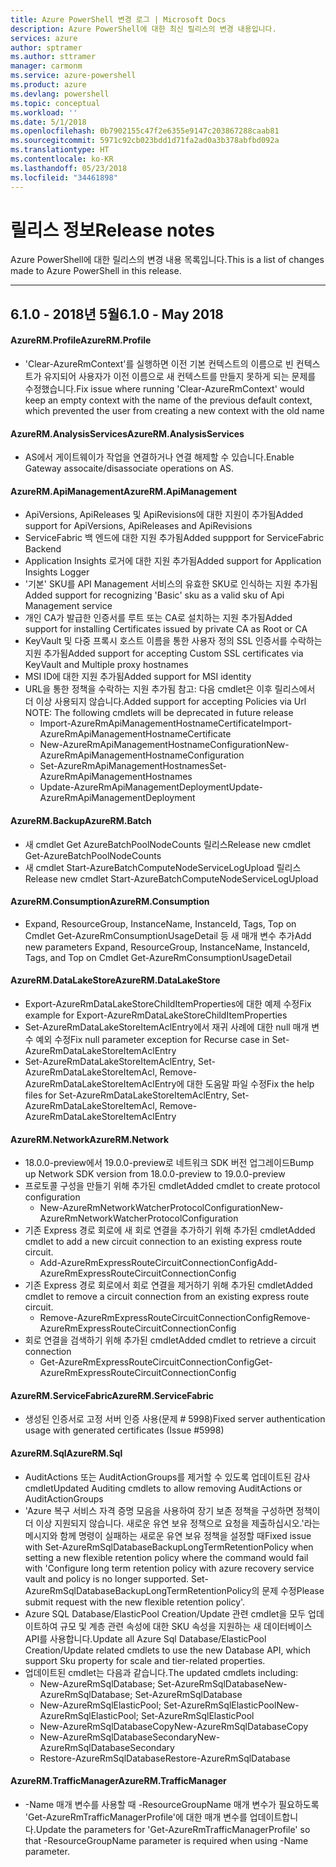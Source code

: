 ```yaml
---
title: Azure PowerShell 변경 로그 | Microsoft Docs
description: Azure PowerShell에 대한 최신 릴리스의 변경 내용입니다.
services: azure
author: sptramer
ms.author: sttramer
manager: carmonm
ms.service: azure-powershell
ms.product: azure
ms.devlang: powershell
ms.topic: conceptual
ms.workload: ''
ms.date: 5/1/2018
ms.openlocfilehash: 0b7902155c47f2e6355e9147c203867288caab81
ms.sourcegitcommit: 5971c92cb023bdd1d71fa2ad0a3b378abfbd092a
ms.translationtype: HT
ms.contentlocale: ko-KR
ms.lasthandoff: 05/23/2018
ms.locfileid: "34461898"
---
```

# <a name="release-notes"></a><span data-ttu-id="164c1-103">릴리스 정보</span><span class="sxs-lookup"><span data-stu-id="164c1-103">Release notes</span></span>

<span data-ttu-id="164c1-104">Azure PowerShell에 대한 릴리스의 변경 내용 목록입니다.</span><span class="sxs-lookup"><span data-stu-id="164c1-104">This is a list of changes made to Azure PowerShell in this release.</span></span>

---
## <a name="610---may-2018"></a><span data-ttu-id="164c1-105">6.1.0 - 2018년 5월</span><span class="sxs-lookup"><span data-stu-id="164c1-105">6.1.0 - May 2018</span></span>
#### <a name="azurermprofile"></a><span data-ttu-id="164c1-106">AzureRM.Profile</span><span class="sxs-lookup"><span data-stu-id="164c1-106">AzureRM.Profile</span></span>
* <span data-ttu-id="164c1-107">'Clear-AzureRmContext'를 실행하면 이전 기본 컨텍스트의 이름으로 빈 컨텍스트가 유지되어 사용자가 이전 이름으로 새 컨텍스트를 만들지 못하게 되는 문제를 수정했습니다.</span><span class="sxs-lookup"><span data-stu-id="164c1-107">Fix issue where running 'Clear-AzureRmContext' would keep an empty context with the name of the previous default context, which prevented the user from creating a new context with the old name</span></span>

#### <a name="azurermanalysisservices"></a><span data-ttu-id="164c1-108">AzureRM.AnalysisServices</span><span class="sxs-lookup"><span data-stu-id="164c1-108">AzureRM.AnalysisServices</span></span>
* <span data-ttu-id="164c1-109">AS에서 게이트웨이가 작업을 연결하거나 연결 해제할 수 있습니다.</span><span class="sxs-lookup"><span data-stu-id="164c1-109">Enable Gateway assocaite/disassociate operations on AS.</span></span>

#### <a name="azurermapimanagement"></a><span data-ttu-id="164c1-110">AzureRM.ApiManagement</span><span class="sxs-lookup"><span data-stu-id="164c1-110">AzureRM.ApiManagement</span></span>
* <span data-ttu-id="164c1-111">ApiVersions, ApiReleases 및 ApiRevisions에 대한 지원이 추가됨</span><span class="sxs-lookup"><span data-stu-id="164c1-111">Added support for ApiVersions, ApiReleases and ApiRevisions</span></span>
* <span data-ttu-id="164c1-112">ServiceFabric 백 엔드에 대한 지원 추가됨</span><span class="sxs-lookup"><span data-stu-id="164c1-112">Added suppport for ServiceFabric Backend</span></span>
* <span data-ttu-id="164c1-113">Application Insights 로거에 대한 지원 추가됨</span><span class="sxs-lookup"><span data-stu-id="164c1-113">Added support for Application Insights Logger</span></span>
* <span data-ttu-id="164c1-114">'기본' SKU를 API Management 서비스의 유효한 SKU로 인식하는 지원 추가됨</span><span class="sxs-lookup"><span data-stu-id="164c1-114">Added support for recognizing 'Basic' sku as a valid sku of Api Management service</span></span>
* <span data-ttu-id="164c1-115">개인 CA가 발급한 인증서를 루트 또는 CA로 설치하는 지원 추가됨</span><span class="sxs-lookup"><span data-stu-id="164c1-115">Added support for installing Certificates issued by private CA as Root or CA</span></span>
* <span data-ttu-id="164c1-116">KeyVault 및 다중 프록시 호스트 이름을 통한 사용자 정의 SSL 인증서를 수락하는 지원 추가됨</span><span class="sxs-lookup"><span data-stu-id="164c1-116">Added support for accepting Custom SSL certificates via KeyVault and Multiple proxy hostnames</span></span>
* <span data-ttu-id="164c1-117">MSI ID에 대한 지원 추가됨</span><span class="sxs-lookup"><span data-stu-id="164c1-117">Added support for MSI identity</span></span>
* <span data-ttu-id="164c1-118">URL을 통한 정책을 수락하는 지원 추가됨 참고: 다음 cmdlet은 이후 릴리스에서 더 이상 사용되지 않습니다.</span><span class="sxs-lookup"><span data-stu-id="164c1-118">Added support for accepting Policies via Url NOTE: The following cmdlets will be deprecated in future release</span></span>
   - <span data-ttu-id="164c1-119">Import-AzureRmApiManagementHostnameCertificate</span><span class="sxs-lookup"><span data-stu-id="164c1-119">Import-AzureRmApiManagementHostnameCertificate</span></span>
   - <span data-ttu-id="164c1-120">New-AzureRmApiManagementHostnameConfiguration</span><span class="sxs-lookup"><span data-stu-id="164c1-120">New-AzureRmApiManagementHostnameConfiguration</span></span>
   - <span data-ttu-id="164c1-121">Set-AzureRmApiManagementHostnames</span><span class="sxs-lookup"><span data-stu-id="164c1-121">Set-AzureRmApiManagementHostnames</span></span>
   - <span data-ttu-id="164c1-122">Update-AzureRmApiManagementDeployment</span><span class="sxs-lookup"><span data-stu-id="164c1-122">Update-AzureRmApiManagementDeployment</span></span>

#### <a name="azurermbatch"></a><span data-ttu-id="164c1-123">AzureRM.Backup</span><span class="sxs-lookup"><span data-stu-id="164c1-123">AzureRM.Batch</span></span>
* <span data-ttu-id="164c1-124">새 cmdlet Get AzureBatchPoolNodeCounts 릴리스</span><span class="sxs-lookup"><span data-stu-id="164c1-124">Release new cmdlet Get-AzureBatchPoolNodeCounts</span></span>
* <span data-ttu-id="164c1-125">새 cmdlet Start-AzureBatchComputeNodeServiceLogUpload 릴리스</span><span class="sxs-lookup"><span data-stu-id="164c1-125">Release new cmdlet Start-AzureBatchComputeNodeServiceLogUpload</span></span>

#### <a name="azurermconsumption"></a><span data-ttu-id="164c1-126">AzureRM.Consumption</span><span class="sxs-lookup"><span data-stu-id="164c1-126">AzureRM.Consumption</span></span>
* <span data-ttu-id="164c1-127">Expand, ResourceGroup, InstanceName, InstanceId, Tags, Top on Cmdlet Get-AzureRmConsumptionUsageDetail 등 새 매개 변수 추가</span><span class="sxs-lookup"><span data-stu-id="164c1-127">Add new parameters Expand, ResourceGroup, InstanceName, InstanceId, Tags, and Top on Cmdlet Get-AzureRmConsumptionUsageDetail</span></span>

#### <a name="azurermdatalakestore"></a><span data-ttu-id="164c1-128">AzureRM.DataLakeStore</span><span class="sxs-lookup"><span data-stu-id="164c1-128">AzureRM.DataLakeStore</span></span>
* <span data-ttu-id="164c1-129">Export-AzureRmDataLakeStoreChildItemProperties에 대한 예제 수정</span><span class="sxs-lookup"><span data-stu-id="164c1-129">Fix example for Export-AzureRmDataLakeStoreChildItemProperties</span></span>
* <span data-ttu-id="164c1-130">Set-AzureRmDataLakeStoreItemAclEntry에서 재귀 사례에 대한 null 매개 변수 예외 수정</span><span class="sxs-lookup"><span data-stu-id="164c1-130">Fix null parameter exception for Recurse case in Set-AzureRmDataLakeStoreItemAclEntry</span></span> 
* <span data-ttu-id="164c1-131">Set-AzureRmDataLakeStoreItemAclEntry, Set-AzureRmDataLakeStoreItemAcl, Remove-AzureRmDataLakeStoreItemAclEntry에 대한 도움말 파일 수정</span><span class="sxs-lookup"><span data-stu-id="164c1-131">Fix the help files for Set-AzureRmDataLakeStoreItemAclEntry, Set-AzureRmDataLakeStoreItemAcl, Remove-AzureRmDataLakeStoreItemAclEntry</span></span> 

#### <a name="azurermnetwork"></a><span data-ttu-id="164c1-132">AzureRM.Network</span><span class="sxs-lookup"><span data-stu-id="164c1-132">AzureRM.Network</span></span>
* <span data-ttu-id="164c1-133">18.0.0-preview에서 19.0.0-preview로 네트워크 SDK 버전 업그레이드</span><span class="sxs-lookup"><span data-stu-id="164c1-133">Bump up Network SDK version from 18.0.0-preview to 19.0.0-preview</span></span>
* <span data-ttu-id="164c1-134">프로토콜 구성을 만들기 위해 추가된 cmdlet</span><span class="sxs-lookup"><span data-stu-id="164c1-134">Added cmdlet to create protocol configuration</span></span>
    - <span data-ttu-id="164c1-135">New-AzureRmNetworkWatcherProtocolConfiguration</span><span class="sxs-lookup"><span data-stu-id="164c1-135">New-AzureRmNetworkWatcherProtocolConfiguration</span></span>
* <span data-ttu-id="164c1-136">기존 Express 경로 회로에 새 회로 연결을 추가하기 위해 추가된 cmdlet</span><span class="sxs-lookup"><span data-stu-id="164c1-136">Added cmdlet to add a new circuit connection to an existing express route circuit.</span></span>
    - <span data-ttu-id="164c1-137">Add-AzureRmExpressRouteCircuitConnectionConfig</span><span class="sxs-lookup"><span data-stu-id="164c1-137">Add-AzureRmExpressRouteCircuitConnectionConfig</span></span>
* <span data-ttu-id="164c1-138">기존 Express 경로 회로에서 회로 연결을 제거하기 위해 추가된 cmdlet</span><span class="sxs-lookup"><span data-stu-id="164c1-138">Added cmdlet to remove a circuit connection from an existing express route circuit.</span></span>
    - <span data-ttu-id="164c1-139">Remove-AzureRmExpressRouteCircuitConnectionConfig</span><span class="sxs-lookup"><span data-stu-id="164c1-139">Remove-AzureRmExpressRouteCircuitConnectionConfig</span></span>
* <span data-ttu-id="164c1-140">회로 연결을 검색하기 위해 추가된 cmdlet</span><span class="sxs-lookup"><span data-stu-id="164c1-140">Added cmdlet to retrieve a circuit connection</span></span>
    - <span data-ttu-id="164c1-141">Get-AzureRmExpressRouteCircuitConnectionConfig</span><span class="sxs-lookup"><span data-stu-id="164c1-141">Get-AzureRmExpressRouteCircuitConnectionConfig</span></span>

#### <a name="azurermservicefabric"></a><span data-ttu-id="164c1-142">AzureRM.ServiceFabric</span><span class="sxs-lookup"><span data-stu-id="164c1-142">AzureRM.ServiceFabric</span></span>
* <span data-ttu-id="164c1-143">생성된 인증서로 고정 서버 인증 사용(문제 # 5998)</span><span class="sxs-lookup"><span data-stu-id="164c1-143">Fixed server authentication usage with generated certificates (Issue #5998)</span></span>

#### <a name="azurermsql"></a><span data-ttu-id="164c1-144">AzureRM.Sql</span><span class="sxs-lookup"><span data-stu-id="164c1-144">AzureRM.Sql</span></span>
* <span data-ttu-id="164c1-145">AuditActions 또는 AuditActionGroups를 제거할 수 있도록 업데이트된 감사 cmdlet</span><span class="sxs-lookup"><span data-stu-id="164c1-145">Updated Auditing cmdlets to allow removing AuditActions or AuditActionGroups</span></span>
* <span data-ttu-id="164c1-146">'Azure 복구 서비스 자격 증명 모음을 사용하여 장기 보존 정책을 구성하면 정책이 더 이상 지원되지 않습니다. 새로운 유연 보유 정책으로 요청을 제출하십시오.'라는 메시지와 함께 명령이 실패하는 새로운 유연 보유 정책을 설정할 때</span><span class="sxs-lookup"><span data-stu-id="164c1-146">Fixed issue with Set-AzureRmSqlDatabaseBackupLongTermRetentionPolicy when setting a new flexible retention policy where the command would fail with 'Configure long term retention policy with azure recovery service vault and policy is no longer supported.</span></span> <span data-ttu-id="164c1-147">Set-AzureRmSqlDatabaseBackupLongTermRetentionPolicy의 문제 수정</span><span class="sxs-lookup"><span data-stu-id="164c1-147">Please submit request with the new flexible retention policy'.</span></span>
* <span data-ttu-id="164c1-148">Azure SQL Database/ElasticPool Creation/Update 관련 cmdlet을 모두 업데이트하여 규모 및 계층 관련 속성에 대한 SKU 속성을 지원하는 새 데이터베이스 API를 사용합니다.</span><span class="sxs-lookup"><span data-stu-id="164c1-148">Update all Azure Sql Database/ElasticPool Creation/Update related cmdlets to use the new Database API, which support Sku property for scale and tier-related properties.</span></span>
* <span data-ttu-id="164c1-149">업데이트된 cmdlet는 다음과 같습니다.</span><span class="sxs-lookup"><span data-stu-id="164c1-149">The updated cmdlets including:</span></span> 
    - <span data-ttu-id="164c1-150">New-AzureRmSqlDatabase; Set-AzureRmSqlDatabase</span><span class="sxs-lookup"><span data-stu-id="164c1-150">New-AzureRmSqlDatabase; Set-AzureRmSqlDatabase</span></span>
    - <span data-ttu-id="164c1-151">New-AzureRmSqlElasticPool; Set-AzureRmSqlElasticPool</span><span class="sxs-lookup"><span data-stu-id="164c1-151">New-AzureRmSqlElasticPool; Set-AzureRmSqlElasticPool</span></span>
    - <span data-ttu-id="164c1-152">New-AzureRmSqlDatabaseCopy</span><span class="sxs-lookup"><span data-stu-id="164c1-152">New-AzureRmSqlDatabaseCopy</span></span>
    - <span data-ttu-id="164c1-153">New-AzureRmSqlDatabaseSecondary</span><span class="sxs-lookup"><span data-stu-id="164c1-153">New-AzureRmSqlDatabaseSecondary</span></span>
    - <span data-ttu-id="164c1-154">Restore-AzureRmSqlDatabase</span><span class="sxs-lookup"><span data-stu-id="164c1-154">Restore-AzureRmSqlDatabase</span></span>

#### <a name="azurermtrafficmanager"></a><span data-ttu-id="164c1-155">AzureRM.TrafficManager</span><span class="sxs-lookup"><span data-stu-id="164c1-155">AzureRM.TrafficManager</span></span>
* <span data-ttu-id="164c1-156">-Name 매개 변수를 사용할 때 -ResourceGroupName 매개 변수가 필요하도록 'Get-AzureRmTrafficManagerProfile'에 대한 매개 변수를 업데이트합니다.</span><span class="sxs-lookup"><span data-stu-id="164c1-156">Update the parameters for 'Get-AzureRmTrafficManagerProfile' so that -ResourceGroupName parameter is required when using -Name parameter.</span></span>